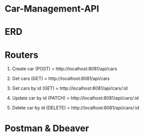 # Car-Management-API

# ERD


# Routers
1. Create car (POST) = http://localhost:8081/api/cars
   
2. Get cars (GET) = http://localhost:8081/api/cars
3. Get cars by id (GET) = http://localhost:8081/api/cars/:id
   
4. Update car by id (PATCH) = http://localhost:8081/api/cars/:id
   
5. Delete car by id (DELETE) = http://localhost:8081/api/cars/:id
   
# Postman & Dbeaver
